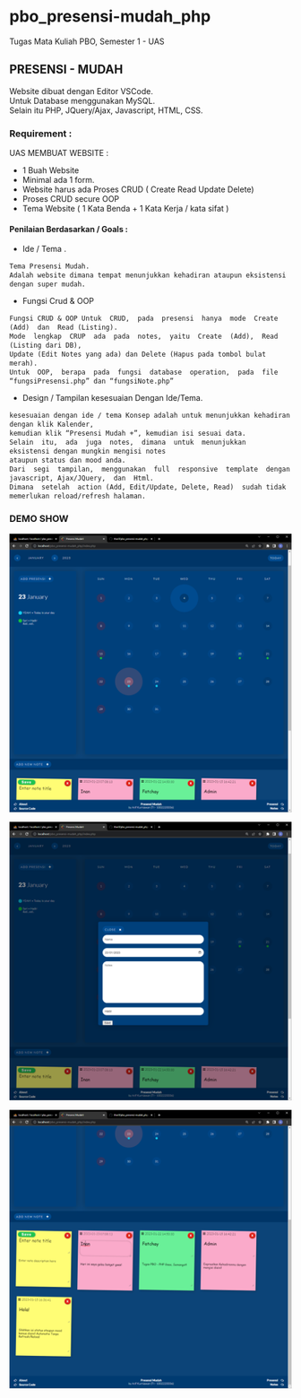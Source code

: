 # pbo_presensi-mudah_php  
Tugas Mata Kuliah PBO, Semester 1 - UAS  

## PRESENSI - MUDAH  
Website dibuat dengan Editor VSCode.  
Untuk Database menggunakan MySQL.  
Selain itu PHP, JQuery/Ajax, Javascript, HTML, CSS.  
  


### Requirement :  
UAS MEMBUAT WEBSITE :  
- 1 Buah Website  
- Minimal ada 1 form.  
- Website harus ada Proses CRUD ( Create Read Update Delete)  
- Proses CRUD secure OOP  
- Tema Website ( 1 Kata Benda + 1 Kata Kerja / kata sifat )  

#### Penilaian Berdasarkan / Goals :  
- Ide / Tema .  
```
Tema Presensi Mudah. 
Adalah website dimana tempat menunjukkan kehadiran ataupun eksistensi dengan super mudah.
```
- Fungsi Crud & OOP  
```
Fungsi CRUD & OOP Untuk  CRUD,  pada  presensi  hanya  mode  Create  (Add)  dan  Read (Listing).  
Mode  lengkap  CRUP  ada  pada  notes,  yaitu  Create  (Add),  Read (Listing dari DB),  
Update (Edit Notes yang ada) dan Delete (Hapus pada tombol bulat merah).  
Untuk  OOP,  berapa  pada  fungsi  database  operation,  pada  file “fungsiPresensi.php” dan “fungsiNote.php”
```
- Design / Tampilan kesesuaian Dengan Ide/Tema.  
```
kesesuaian dengan ide / tema Konsep adalah untuk menunjukkan kehadiran dengan klik Kalender, 
kemudian klik “Presensi Mudah +”, kemudian isi sesuai data. 
Selain  itu,  ada  juga  notes,  dimana  untuk  menunjukkan  eksistensi dengan mungkin mengisi notes 
ataupun status dan mood anda. 
Dari  segi  tampilan,  menggunakan  full  responsive  template  dengan javascript, Ajax/JQuery,  dan  Html.  
Dimana  setelah  action (Add, Edit/Update, Delete, Read)  sudah tidak memerlukan reload/refresh halaman.
```


### DEMO SHOW

![Image 1](ss1.png?raw=true)

![Image 1](ss2.png?raw=true)

![Image 1](ss3.png?raw=true)
